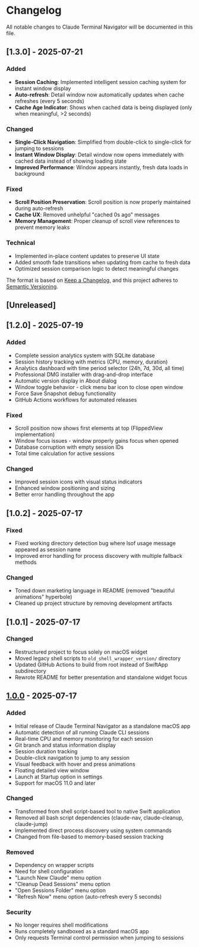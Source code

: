 # Changelog

All notable changes to Claude Terminal Navigator will be documented in this file.

## [1.3.0] - 2025-07-21

### Added
- **Session Caching**: Implemented intelligent session caching system for instant window display
- **Auto-refresh**: Detail window now automatically updates when cache refreshes (every 5 seconds)
- **Cache Age Indicator**: Shows when cached data is being displayed (only when meaningful, >2 seconds)

### Changed
- **Single-Click Navigation**: Simplified from double-click to single-click for jumping to sessions
- **Instant Window Display**: Detail window now opens immediately with cached data instead of showing loading state
- **Improved Performance**: Window appears instantly, fresh data loads in background

### Fixed
- **Scroll Position Preservation**: Scroll position is now properly maintained during auto-refresh
- **Cache UX**: Removed unhelpful "cached 0s ago" messages
- **Memory Management**: Proper cleanup of scroll view references to prevent memory leaks

### Technical
- Implemented in-place content updates to preserve UI state
- Added smooth fade transitions when updating from cache to fresh data
- Optimized session comparison logic to detect meaningful changes

The format is based on [Keep a Changelog](https://keepachangelog.com/en/1.0.0/),
and this project adheres to [Semantic Versioning](https://semver.org/spec/v2.0.0.html).

## [Unreleased]

## [1.2.0] - 2025-07-19

### Added
- Complete session analytics system with SQLite database
- Session history tracking with metrics (CPU, memory, duration)
- Analytics dashboard with time period selector (24h, 7d, 30d, all time)
- Professional DMG installer with drag-and-drop interface
- Automatic version display in About dialog
- Window toggle behavior - click menu bar icon to close open window
- Force Save Snapshot debug functionality
- GitHub Actions workflows for automated releases

### Fixed
- Scroll position now shows first elements at top (FlippedView implementation)
- Window focus issues - window properly gains focus when opened
- Database corruption with empty session IDs
- Total time calculation for active sessions

### Changed
- Improved session icons with visual status indicators
- Enhanced window positioning and sizing
- Better error handling throughout the app

## [1.0.2] - 2025-07-17

### Fixed
- Fixed working directory detection bug where lsof usage message appeared as session name
- Improved error handling for process discovery with multiple fallback methods

### Changed
- Toned down marketing language in README (removed "beautiful animations" hyperbole)
- Cleaned up project structure by removing development artifacts

## [1.0.1] - 2025-07-17

### Changed
- Restructured project to focus solely on macOS widget
- Moved legacy shell scripts to `old_shell_wrapper_version/` directory
- Updated GitHub Actions to build from root instead of SwiftApp subdirectory
- Rewrote README for better presentation and standalone widget focus

## [1.0.0] - 2025-07-17

### Added
- Initial release of Claude Terminal Navigator as a standalone macOS app
- Automatic detection of all running Claude CLI sessions
- Real-time CPU and memory monitoring for each session
- Git branch and status information display
- Session duration tracking
- Double-click navigation to jump to any session
- Visual feedback with hover and press animations
- Floating detailed view window
- Launch at Startup option in settings
- Support for macOS 11.0 and later

### Changed
- Transformed from shell script-based tool to native Swift application
- Removed all bash script dependencies (claude-nav, claude-cleanup, claude-jump)
- Implemented direct process discovery using system commands
- Changed from file-based to memory-based session tracking

### Removed
- Dependency on wrapper scripts
- Need for shell configuration
- "Launch New Claude" menu option
- "Cleanup Dead Sessions" menu option
- "Open Sessions Folder" menu option
- "Refresh Now" menu option (auto-refresh every 5 seconds)

### Security
- No longer requires shell modifications
- Runs completely sandboxed as a standard macOS app
- Only requests Terminal control permission when jumping to sessions

[1.0.0]: https://github.com/GailenTech/claude-terminal-navigator/releases/tag/v1.0.0